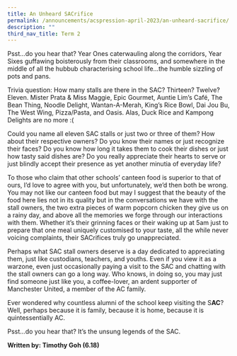 ```yaml
---
title: An Unheard SACrifice
permalink: /announcements/acspression-april-2023/an-unheard-sacrifice/
description: ""
third_nav_title: Term 2
---
```

Psst…do you hear that? Year Ones caterwauling along the corridors, Year Sixes guffawing boisterously from their classrooms, and somewhere in the middle of all the hubbub characterising school life…the humble sizzling of pots and pans.

Trivia question: How many stalls are there in the SAC? Thirteen? Twelve? Eleven. Mister Prata & Miss Maggie, Epic Gourmet, Auntie Lim’s Café, The Bean Thing, Noodle Delight, Wantan-A-Merah, King’s Rice Bowl, Dai Jou Bu, The West Wing, Pizza/Pasta, and Oasis. Alas, Duck Rice and Kampong Delights are no more :(

Could you name all eleven SAC stalls or just two or three of them? How about their respective owners? Do you know their names or just recognize their faces? Do you know how long it takes them to cook their dishes or just how tasty said dishes are? Do you really appreciate their hearts to serve or just blindly accept their presence as yet another minutia of everyday life?

To those who claim that other schools’ canteen food is superior to that of ours, I’d love to agree with you, but unfortunately, we’d then both be wrong. You may not like our canteen food but may I suggest that the beauty of the food here lies not in its quality but in the conversations we have with the stall owners, the two extra pieces of warm popcorn chicken they give us on a rainy day, and above all the memories we forge through our interactions with them. Whether it’s their grinning faces or their waking up at 5am just to prepare that one meal uniquely customised to your taste, all the while never voicing complaints, their SACrifices truly go unappreciated.

Perhaps what SAC stall owners deserve is a day dedicated to appreciating them, just like custodians, teachers, and youths. Even if you view it as a warzone, even just occasionally paying a visit to the SAC and chatting with the stall owners can go a long way. Who knows, in doing so, you may just find someone just like you, a coffee-lover, an ardent supporter of Manchester United, a member of the AC family.

Ever wondered why countless alumni of the school keep visiting the S**AC**? Well, perhaps because it is family, because it is home, because it is quintessentially AC.

Psst…do you hear that? It’s the unsung legends of the SAC.

**Written by: Timothy Goh (6.18)**